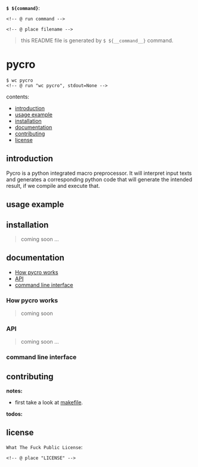 <!-- @ divert 0 -->

<!-- @ def run_command(command, syntax=''): -->
__`$ ${command}`__:
```${syntax}
<!-- @ run command -->
```
<!-- @ end def -->

<!-- @ def include_file(filename, syntax=''): -->
```${syntax}
<!-- @ place filename -->
```
<!-- @ end def -->

<!-- @ divert -->

> this README file is generated by `$ ${__command__}` command.

# pycro

```
$ wc pycro
<!-- @ run "wc pycro", stdout=None -->
```

contents:
- [introduction](#introduction)
- [usage example](#usage-example)
- [installation](#installation)
- [documentation](#documentation)
- [contributing](#contributing)
- [license](#license)

## introduction
Pycro is a python integrated macro preprocessor. It will interpret input texts
and generates a corresponding python code that will generate the intended
result, if we compile and execute that.

## usage example
<!-- @ place "examples/hello-world/README.md"-->

## installation
> coming soon ...

## documentation
- [How pycro works](#How-pycro-works)
- [API](#API)
- [command line interface](#command-line-interface)

### How pycro works
> coming soon

### API
> coming soon ...

### command line interface
<!-- # run_command("./pycro {}help".format('-' * 2)) -->

## contributing

__notes:__

- first take a look at [makefile](makefile).

__todos:__

<!-- @ run "cat todos.md" -->

## license
`What The Fuck Public License`:
```
<!-- @ place "LICENSE" -->
```


